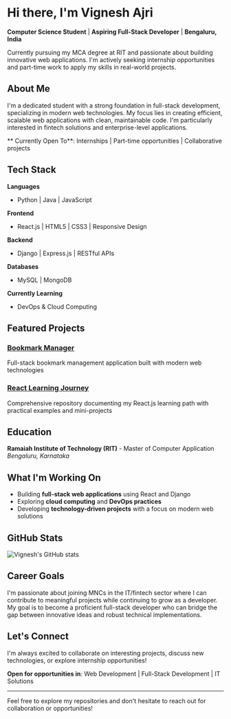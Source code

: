 # Hi there, I'm Vignesh Ajri

**Computer Science Student** | **Aspiring Full-Stack Developer** | **Bengaluru, India**

Currently pursuing my MCA degree at RIT and passionate about building innovative web applications. I'm actively seeking internship opportunities and part-time work to apply my skills in real-world projects.

## About Me

I'm a dedicated student with a strong foundation in full-stack development, specializing in modern web technologies. My focus lies in creating efficient, scalable web applications with clean, maintainable code. I'm particularly interested in fintech solutions and enterprise-level applications.

** Currently Open To**: Internships | Part-time opportunities | Collaborative projects

## Tech Stack

**Languages**
- Python | Java | JavaScript

**Frontend**
- React.js | HTML5 | CSS3 | Responsive Design

**Backend** 
- Django | Express.js | RESTful APIs

**Databases**
- MySQL | MongoDB

**Currently Learning**
- DevOps & Cloud Computing 

## Featured Projects

###  [Bookmark Manager](https://github.com/Vignesh-Ajri/bookmark)
Full-stack bookmark management application built with modern web technologies

###  [React Learning Journey](https://github.com/Vignesh-Ajri/react-learning-journey)
Comprehensive repository documenting my React.js learning path with practical examples and mini-projects

##  Education

**Ramaiah Institute of Technology (RIT)** - Master of Computer Application
*Bengaluru, Karnataka*

## What I'm Working On

- Building **full-stack web applications** using React and Django  
- Exploring **cloud computing** and **DevOps practices**  
- Developing **technology-driven projects** with a focus on modern web solutions

## GitHub Stats

![Vignesh's GitHub stats](https://github-readme-stats.vercel.app/api?username=Vignesh-Ajri&show_icons=true&theme=tokyonight)

## Career Goals

I'm passionate about joining MNCs in the IT/fintech sector where I can contribute to meaningful projects while continuing to grow as a developer. My goal is to become a proficient full-stack developer who can bridge the gap between innovative ideas and robust technical implementations.

## Let's Connect

I'm always excited to collaborate on interesting projects, discuss new technologies, or explore internship opportunities!

**Open for opportunities in**: Web Development | Full-Stack Development | IT Solutions

---

Feel free to explore my repositories and don't hesitate to reach out for collaboration or opportunities!
